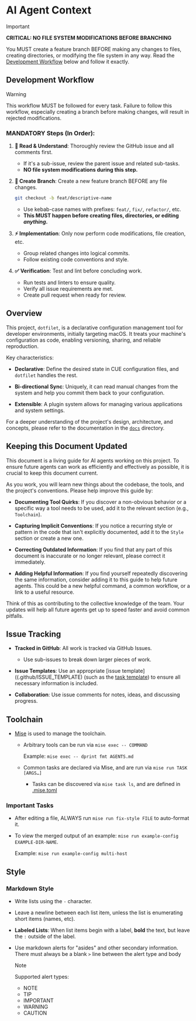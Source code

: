 # AI Agent Context

> [!IMPORTANT]
>
> **CRITICAL: NO FILE SYSTEM MODIFICATIONS BEFORE BRANCHING**
>
> You MUST create a feature branch BEFORE making any changes to files, creating directories, or modifying the file system in any way. Read the [Development Workflow](#development-workflow) below and follow it exactly.

## Development Workflow

> [!WARNING]
>
> This workflow MUST be followed for every task. Failure to follow this workflow, especially creating a branch before making changes, will result in rejected modifications.

### MANDATORY Steps (In Order):

1. **📖 Read & Understand**: Thoroughly review the GitHub issue and all comments first.

   - If it's a sub-issue, review the parent issue and related sub-tasks.
   - **NO file system modifications during this step.**

2. **🌿 Create Branch**: Create a new feature branch BEFORE any file changes.

   ```bash
   git checkout -b feat/descriptive-name
   ```

   - Use kebab-case names with prefixes: `feat/`, `fix/`, `refactor/`, etc.
   - **This MUST happen before creating files, directories, or editing _anything_.**

3. **⚡ Implementation**: Only now perform code modifications, file creation, etc.

   - Group related changes into logical commits.
   - Follow existing code conventions and style.

4. **✅ Verification**: Test and lint before concluding work.

   - Run tests and linters to ensure quality.
   - Verify all issue requirements are met.
   - Create pull request when ready for review.

## Overview

This project, `dotfilet`, is a declarative configuration management tool for developer environments, initially targeting macOS. It treats your machine's configuration as code, enabling versioning, sharing, and reliable reproduction.

Key characteristics:

- **Declarative**: Define the desired state in CUE configuration files, and `dotfilet` handles the rest.

- **Bi-directional Sync**: Uniquely, it can read manual changes from the system and help you commit them back to your configuration.

- **Extensible**: A plugin system allows for managing various applications and system settings.

For a deeper understanding of the project's design, architecture, and concepts, please refer to the documentation in the [`docs`](./docs/) directory.

## Keeping this Document Updated

This document is a living guide for AI agents working on this project. To ensure future agents can work as efficiently and effectively as possible, it is crucial to keep this document current.

As you work, you will learn new things about the codebase, the tools, and the project's conventions. Please help improve this guide by:

- **Documenting Tool Quirks**: If you discover a non-obvious behavior or a specific way a tool needs to be used, add it to the relevant section (e.g., `Toolchain`).

- **Capturing Implicit Conventions**: If you notice a recurring style or pattern in the code that isn't explicitly documented, add it to the `Style` section or create a new one.

- **Correcting Outdated Information**: If you find that any part of this document is inaccurate or no longer relevant, please correct it immediately.

- **Adding Helpful Information**: If you find yourself repeatedly discovering the same information, consider adding it to this guide to help future agents. This could be a new helpful command, a common workflow, or a link to a useful resource.

Think of this as contributing to the collective knowledge of the team. Your updates will help all future agents get up to speed faster and avoid common pitfalls.

## Issue Tracking

- **Tracked in GitHub**: All work is tracked via GitHub Issues.
  - Use sub-issues to break down larger pieces of work.

- **Issue Templates**: Use an appropriate [issue template]((.github/ISSUE_TEMPLATE) (such as the [task template](.github/ISSUE_TEMPLATE/task.md)) to ensure all necessary information is included.

- **Collaboration**: Use issue comments for notes, ideas, and discussing progress.

## Toolchain

- [Mise](http://mise.jdx.dev/) is used to manage the toolchain.
  - Arbitrary tools can be run via `mise exec -- COMMAND`

    Example: `mise exec -- dprint fmt AGENTS.md`

  - Common tasks are declared via Mise, and are run via `mise run TASK [ARGS…]`

    - Tasks can be discovered via `mise task ls`, and are defined in [.mise.toml](./.mise.toml)

### Important Tasks

- After editing a file, ALWAYS run `mise run fix-style FILE` to auto-format it.

- To view the merged output of an example: `mise run example-config EXAMPLE-DIR-NAME`.

  Example: `mise run example-config multi-host`

## Style

### Markdown Style

- Write lists using the `-` character.

- Leave a newline between each list item, unless the list is enumerating short items (names, etc).

- **Labeled Lists**: When list items begin with a label, **bold** the text, but leave the `:` outside of the label.

- Use markdown alerts for "asides" and other secondary information. There must always be a blank `>` line between the alert type and body

  > [!NOTE]
  >
  > Supported alert types:
  >
  > - NOTE
  > - TIP
  > - IMPORTANT
  > - WARNING
  > - CAUTION
